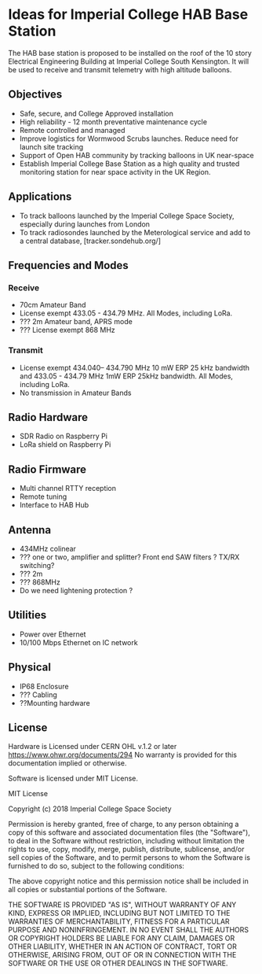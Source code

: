 # Ideas for Imperial College HAB Base Station



The HAB base station is proposed to be installed on the roof of the 10 story Electrical Engineering Building at Imperial College South Kensington. 
It will be used to receive and transmit telemetry with high altitude balloons. 

## Objectives
* Safe, secure,  and College Approved installation
* High reliability - 12 month preventative maintenance cycle
* Remote controlled and managed
* Improve logistics for Wormwood Scrubs launches.  Reduce need for launch site tracking
* Support of Open HAB community by tracking balloons in UK near-space
* Establish Imperial College Base Station as a high quality and trusted monitoring station for near space activity in the UK Region.

## Applications
* To track balloons launched by the Imperial College Space Society, especially during launches from London
* To track radiosondes launched by the Meterological service and add to a central database, [tracker.sondehub.org/]

## Frequencies and Modes

### Receive
* 70cm Amateur Band
* License exempt  433.05 - 434.79 MHz. All Modes, including  LoRa.
*  ??? 2m Amateur band, APRS mode
*  ??? License exempt 868 MHz
### Transmit
* License exempt  434.040– 434.790 MHz 10 mW ERP 25 kHz bandwidth and 433.05 - 434.79 MHz 1mW ERP 25kHz bandwidth. All Modes, including  LoRa.
* No transmission in Amateur Bands



## Radio Hardware
* SDR Radio on Raspberry Pi
* LoRa shield on Raspberry Pi

## Radio Firmware
* Multi channel RTTY reception
* Remote tuning
* Interface to HAB Hub

## Antenna
* 434MHz colinear
* ??? one or two, amplifier and splitter? Front end SAW filters ? TX/RX switching?
* ??? 2m
* ??? 868MHz
* Do we need lightening protection ?


## Utilities
* Power over Ethernet
* 10/100 Mbps Ethernet on IC network

## Physical
* IP68 Enclosure
* ??? Cabling
* ??Mounting hardware



## License

Hardware is Licensed under CERN OHL v.1.2 or later https://www.ohwr.org/documents/294 No warranty is provided for this documentation implied or otherwise.

Software is licensed under MIT License.

MIT License

Copyright (c) 2018 Imperial College Space Society

Permission is hereby granted, free of charge, to any person obtaining a copy of this software and associated documentation files (the "Software"), to deal in the Software without restriction, including without limitation the rights to use, copy, modify, merge, publish, distribute, sublicense, and/or sell copies of the Software, and to permit persons to whom the Software is furnished to do so, subject to the following conditions:

The above copyright notice and this permission notice shall be included in all copies or substantial portions of the Software.

THE SOFTWARE IS PROVIDED "AS IS", WITHOUT WARRANTY OF ANY KIND, EXPRESS OR IMPLIED, INCLUDING BUT NOT LIMITED TO THE WARRANTIES OF MERCHANTABILITY, FITNESS FOR A PARTICULAR PURPOSE AND NONINFRINGEMENT. IN NO EVENT SHALL THE AUTHORS OR COPYRIGHT HOLDERS BE LIABLE FOR ANY CLAIM, DAMAGES OR OTHER LIABILITY, WHETHER IN AN ACTION OF CONTRACT, TORT OR OTHERWISE, ARISING FROM, OUT OF OR IN CONNECTION WITH THE SOFTWARE OR THE USE OR OTHER DEALINGS IN THE SOFTWARE.





























